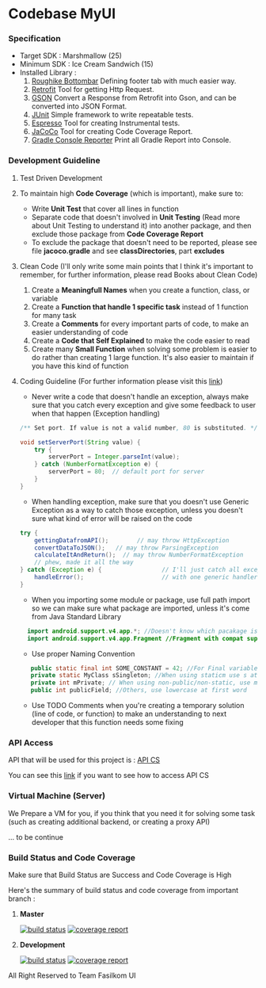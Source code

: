 Codebase MyUI
=====

### Specification


- Target SDK : Marshmallow (25)
- Minimum SDK : Ice Cream Sandwich (15)
- Installed Library :
    1. [Roughike Bottombar](https://github.com/roughike/BottomBar) 
        Defining footer tab with much easier way.    
    2. [Retrofit](square.github.io/retrofit/) 
        Tool for getting Http Request.
    3. [GSON](https://github.com/google/gson)
        Convert a Response from Retrofit into Gson, and can be converted into JSON Format.
    4. [JUnit](http://junit.org/junit4/)
        Simple framework to write repeatable tests.
    5. [Espresso](https://google.github.io/android-testing-support-library/docs/espresso/)
        Tool for creating Instrumental tests.
    6. [JaCoCo](https://github.com/jacoco/jacoco)
        Tool for creating Code Coverage Report.
    7. [Gradle Console Reporter](https://github.com/ksoichiro/gradle-console-reporter)
        Print all Gradle Report into Console.
    
### Development Guideline

1. Test Driven Development
2. To maintain high **Code Coverage** (which is important), make sure to:
    - Write **Unit Test** that cover all lines in function
    - Separate code that doesn't involved in **Unit Testing** (Read more about Unit Testing to understand it)
    into another package, and then exclude those package from **Code Coverage Report**
    - To exclude the package that doesn't need to be reported, please see file **jacoco.gradle** and see **classDirectories**, part **excludes** 
3. Clean Code (I'll only write some main points that I think it's important to remember, for further information, please read Books about Clean Code)
    
    1. Create a **Meaningfull Names** when you create a function, class, or variable
    2. Create a **Function that handle 1 specific task** instead of 1 function for many task
    3. Create a **Comments** for every important parts of code, to make an easier understanding of code
    4. Create a **Code that Self Explained** to make the code easier to read
    5. Create many **Small Function** when solving some problem is easier to do rather than creating 
    1 large function. It's also easier to maintain if you have this kind of function

4. Coding Guideline (For further information please visit this [link](https://source.android.com/source/code-style))

   - Never write a code that doesn't handle an exception, always make sure that you catch every exception and give some feedback to user when that happen (Exception handling)
   
   ```java
   /** Set port. If value is not a valid number, 80 is substituted. */
   
   void setServerPort(String value) {
       try {
           serverPort = Integer.parseInt(value);
       } catch (NumberFormatException e) {
           serverPort = 80;  // default port for server
       }
   }
   ```
   
   - When handling exception, make sure that you doesn't use Generic Exception as a way to catch those exception,
   unless you doesn't sure what kind of error will be raised on the code
   
   ```java
   try {
       gettingDatafromAPI();        // may throw HttpException
       convertDataToJSON();   // may throw ParsingException
       calculateItAndReturn();  // may throw NumberFormatException
       // phew, made it all the way
   } catch (Exception e) {                 // I'll just catch all exceptions
       handleError();                      // with one generic handler!
   }   
   ```
   
   - When you importing some module or package, use full path import so we can make sure what package are imported,
   unless it's come from Java Standard Library
    
    ```java
      import android.support.v4.app.*; //Doesn't know which pacakage is needed, so it's bad
      import android.support.v4.app.Fragment //Fragment with compat support is imported
    ```

   - Use proper Naming Convention
   
   ```java
      public static final int SOME_CONSTANT = 42; //For Final variable, use all Uppercase Letter
      private static MyClass sSingleton; //When using staticm use s at the beginning of name
      private int mPrivate; // When using non-public/non-static, use m at the beginning of name
      public int publicField; //Others, use lowercase at first word
   ```
   - Use TODO Comments when you're creating a temporary solution (line of code, or function) to make
   an understanding to next developer that this function needs some fixing

### API Access 

API that will be used for this project is : [API CS](https://api.cs.ui.ac.id/)

You can see this [link](https://api-dev.cs.ui.ac.id/how-to-use/) if you want to see how to access API CS

### Virtual Machine (Server)

We Prepare a VM for you, if you think that you need it for solving some task (such as creating additional
backend, or creating a proxy API)

... to be continue

### Build Status and Code Coverage

Make sure that Build Status are Success and Code Coverage is High

Here's the summary of build status and code coverage from important branch :

1. **Master**

    [![build status](https://gitlab.com/hafiyyan94/MyUI/badges/master/build.svg)](https://gitlab.com/hafiyyan94/MyUI/commits/master)
    [![coverage report](https://gitlab.com/hafiyyan94/MyUI/badges/master/coverage.svg)](https://gitlab.com/hafiyyan94/MyUI/commits/master)

2. **Development**

    [![build status](https://gitlab.com/hafiyyan94/MyUI/badges/master/build.svg)](https://gitlab.com/hafiyyan94/MyUI/commits/development)
    [![coverage report](https://gitlab.com/hafiyyan94/MyUI/badges/master/coverage.svg)](https://gitlab.com/hafiyyan94/MyUI/commits/development)
    
All Right Reserved to Team Fasilkom UI